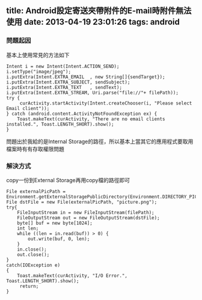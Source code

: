 title: Android設定寄送夾帶附件的E-mail時附件無法使用
date: 2013-04-19 23:01:26
tags: android
---

### 問題起因 ###

基本上使用常見的方法如下

    Intent i = new Intent(Intent.ACTION_SEND);
    i.setType("image/jpeg");
    i.putExtra(Intent.EXTRA_EMAIL  , new String[]{sendTarget});
    i.putExtra(Intent.EXTRA_SUBJECT, sendSubject);
    i.putExtra(Intent.EXTRA_TEXT   , sendText);
    i.putExtra(Intent.EXTRA_STREAM, Uri.parse("file://"+ filePath));
    try {
         curActivity.startActivity(Intent.createChooser(i, "Please select Email client"));
    } catch (android.content.ActivityNotFoundException ex) {
        Toast.makeText(curActivity, "There are no email clients installed.", Toast.LENGTH_SHORT).show();
    }

問題出於我給的是Internal Storage的路徑，所以基本上當其它的應用程式要取用檔案時有有存取權限問題


### 解決方式 ###
copy一份到External Storage再用copy檔的路徑即可

    File externalPicPath = Environment.getExternalStoragePublicDirectory(Environment.DIRECTORY_PICTURES);
    File dstFile = new File(externalPicPath, "picture.png");
    try{
        FileInputStream in = new FileInputStream(filePath);
        FileOutputStream out = new FileOutputStream(dstFile);
        byte[] buf = new byte[1024];
        int len;
        while ((len = in.read(buf)) > 0) {
            out.write(buf, 0, len);
        }
        in.close();
        out.close();
    }
    catch(IOException e)
    {
        Toast.makeText(curActivity, "I/O Error.", Toast.LENGTH_SHORT).show();
         return;
    }